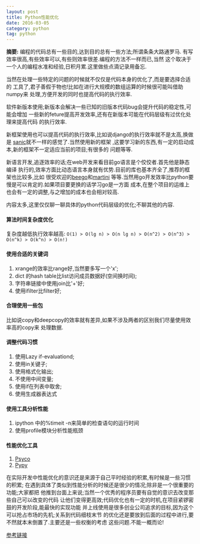 ```yaml
---
layout: post
title: Python性能优化
date: 2016-03-05
category: python
tag: python
---
```

**摘要:**
编程的代码总有一些目的,达到目的总有一些方法;所谓条条大路通罗马.
有写效率很高,有些效率可以,有些则效率很差.编程的方法不一样而已,当然
这个取决于一个人的编程水准和经验,日积月累.这里做些点滴记录用备忘.

当然在处理一些特定的问题的时候就不仅仅是代码本身的优化了,而是要选择合适的
工具了,君子善假于物也!比如在进行大规模的数组运算的时候很可能叫借助numpy来
处理,方便开发的同时也提高代码的执行效率.

软件新版本使用;新版本会解决一些已知的旧版本代码bug会提升代码的稳定性,可能会增加
一些新的feture提高开发效率,还有在新版本可能在代码层级有过优化处理来提高代码
的执行效率.
    
新框架使用也可以提高代码的执行效率,比如说django的执行效率就不是太高,换做是
[sanic](https://github.com/channelcat/sanic)就不一样的感觉了.当然使用新的框架
,这要学习新的东西,有一定的启动成本,新的框架不一定适应当前的项目;有很多的
问题等等.

新语言开发,追逐效率的话;在web开发来看目前go语言是个佼佼者.首先他是静态编译
执行的,效率方面比动态语言本身就有优势.目前的库也基本齐全了,推荐的框架也比较多,比如
很受欢迎的[beego](https://beego.me/docs/intro/)和[martini](https://github.com/go-martini/martini)
等等.当然用go开发效率比python要慢是可以肯定的.如果项目要更换的话学习go是一方面
成本,在整个项目的运维上也会有一定的调整,与之增加的成本也会相对较高.

内容太多,这里仅仅聊一聊具体的python代码层级的优化;不聊其他的内容.

#### 算法时间复杂度优化
复杂度越低执行效率越高:
`O(1) > O(lg n) > O(n lg n) > O(n^2) > O(n^3) > O(n^k) > O(k^n) > O(n!)`

#### 使用合适的关键词
1. xrange的效率比range好,当然要多写一个'x';
2. dict 的hash table比list访问成员数据好(空间换时间);
3. 字符串链接中使用join比'+'好;
4. 使用ifilter比filter好;


#### 合理使用一些包
比如说copy和deepcopy的效率就有差异,如果不涉及两者的区别我们尽量使用效率高的copy来
处理数据.

#### 调整代码习惯
1. 使用Lazy if-evaluationd;
2. 使用in关键子;
3. 使用格式化输出;
4. 不使用中间变量;
5. 使用if在列表中取舍;
6. 使用生成器表达式

#### 使用工具分析性能
1. ipython 中的%timeit -n来简单的检查语句的运行时间
2. 使用profile模块分析性能瓶颈


#### 性能优化工具
1. [Psyco](http://psyco.sourceforge.net/)
2. [Pypy](http://pypy.org/)

在实际开发中性能优化的意识还是来源于自己平时经验的积累,有时候是一些习惯的积累;
在遇到具体了类似到性能分析的时候还是很少的情况;除非是一个很重要的功能;大家都把
他推到台面上来说;当然一个优秀的程序员要有自觉的意识去改变那些自己可以改变的代码
让他们变得更高效;代码优化也有一定的时机,在项目紧锣密鼓的开发阶段,能最快的实现功能
并上线使用是很多创业公司追求的目标,因为这个可以抢占市场的先机;关系到代码细枝末节
的优化还是要放到后面的过程中进行,要不然就本末倒置了.主要还是一些权衡的考虑
这些问题.不能一概而论!

[参考链接](https://www.ibm.com/developerworks/cn/linux/l-cn-python-optim/)

